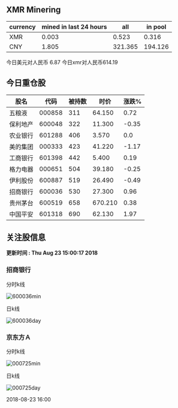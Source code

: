 ## XMR Minering

|currency|mined in last 24 hours|all|in pool|
|---|---|---|---|
|XMR|0.003|0.523|0.316|
|CNY|1.805|321.365|194.126|

今日美元对人民币 6.87	今日xmr对人民币614.19


## 今日重仓股 

|股名|代码|被持数|时价|涨跌%|
|---|---|---|---|---|
|五粮液|000858|311|64.150|0.72|
|保利地产|600048|322|11.300|-0.35|
|农业银行|601288|406|3.570|0.0|
|美的集团|000333|423|41.220|-1.17|
|工商银行|601398|442|5.400|0.19|
|格力电器|000651|504|39.180|-0.25|
|伊利股份|600887|519|26.490|-0.49|
|招商银行|600036|530|27.300|0.96|
|贵州茅台|600519|658|670.210|0.38|
|中国平安|601318|690|62.130|1.97|

## 关注股信息
**更新时间 : Thu Aug 23 15:00:17 2018**
### 招商银行 
分时k线

![600036min](http://image.sinajs.cn/newchart/min/n/sh600036.gif)

日k线

![600036day](http://image.sinajs.cn/newchart/daily/n/sh600036.gif)

### 京东方Ａ 
分时k线

![000725min](http://image.sinajs.cn/newchart/min/n/sz000725.gif)

日k线

![000725day](http://image.sinajs.cn/newchart/daily/n/sz000725.gif)

2018-08-23 16:00